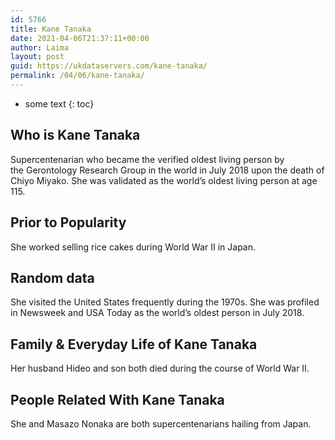 ```yaml
---
id: 5766
title: Kane Tanaka
date: 2021-04-06T21:37:11+00:00
author: Laima
layout: post
guid: https://ukdataservers.com/kane-tanaka/
permalink: /04/06/kane-tanaka/
---
```


* some text
{: toc}


## Who is Kane Tanaka
                  
                  
                  
Supercentenarian who became the verified oldest living person by the Gerontology Research Group in the world in July 2018 upon the death of Chiyo Miyako. She was validated as the world&#8217;s oldest living person at age 115. 
                  
              
            
              
            
                
                
                
## Prior to Popularity
                  
                  
                  
She worked selling rice cakes during World War II in Japan. 
                  
              
            
              
            
                
                
                
## Random data
                  
                  
                  
She visited the United States frequently during the 1970s. She was profiled in Newsweek and USA Today as the world&#8217;s oldest person in July 2018. 
                  
              
            
              
            
                
                
                
## Family & Everyday Life of Kane Tanaka
                  
                  
                  
Her husband Hideo and son both died during the course of World War II. 
                  
              
            
              
            
                
                
                
## People Related With Kane Tanaka
                  
                  
                  
She and Masazo Nonaka are both supercentenarians hailing from Japan.  
                  
              
            
              
            
                
              
            
              
              
            
            
              
            
          
          
          